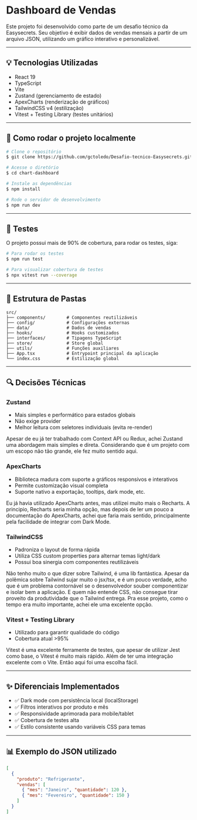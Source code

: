 # Dashboard de Vendas

Este projeto foi desenvolvido como parte de um desafio técnico da Easysecrets. Seu objetivo é exibir dados de vendas mensais a partir de um arquivo JSON, utilizando um gráfico interativo e personalizável.

---

## 💡 Tecnologias Utilizadas

- React 19
- TypeScript
- Vite
- Zustand (gerenciamento de estado)
- ApexCharts (renderização de gráficos)
- TailwindCSS v4 (estilização)
- Vitest + Testing Library (testes unitários)

---

## 🔧 Como rodar o projeto localmente

```bash
# Clone o repositório
$ git clone https://github.com/gctoledo/Desafio-tecnico-Easysecrets.git

# Acesse o diretório
$ cd chart-dashboard

# Instale as dependências
$ npm install

# Rode o servidor de desenvolvimento
$ npm run dev
```

---

## 🔧 Testes

O projeto possui mais de 90% de cobertura, para rodar os testes, siga:

```bash
# Para rodar os testes
$ npm run test

# Para visualizar cobertura de testes
$ npx vitest run --coverage
```

---

## 📖 Estrutura de Pastas

```
src/
├── components/        # Componentes reutilizáveis
├── config/            # Configurações externas
├── data/              # Dados de vendas
├── hooks/             # Hooks customizados
├── interfaces/        # Tipagens TypeScript
├── store/             # Store global
├── utils/             # Funções auxiliares
├── App.tsx            # Entrypoint principal da aplicação
└── index.css          # Estilização global
```

---

## 🔍 Decisões Técnicas

### Zustand

- Mais simples e performático para estados globais
- Não exige provider
- Melhor leitura com seletores individuais (evita re-render)

Apesar de eu já ter trabalhado com Context API ou Redux, achei Zustand uma abordagem mais simples e direta. Considerando que é um projeto com um escopo não tão grande, ele fez muito sentido aqui.

### ApexCharts

- Biblioteca madura com suporte a gráficos responsivos e interativos
- Permite customização visual completa
- Suporte nativo a exportação, tooltips, dark mode, etc.

Eu já havia utilizado ApexCharts antes, mas utilizei muito mais o Recharts. A principio, Recharts seria minha opção, mas depois de ler um pouco a documentação do ApexCharts, achei que faria mais sentido, principalmente pela facilidade de integrar com Dark Mode.

### TailwindCSS

- Padroniza o layout de forma rápida
- Utiliza CSS custom properties para alternar temas light/dark
- Possui boa sinergia com componentes reutilizáveis

Não tenho muito o que dizer sobre Tailwind, é uma lib fantástica. Apesar da polêmica sobre Tailwind sujar muito o jsx/tsx, e é um pouco verdade, acho que é um problema contornável se o desenvolvedor souber componentizar e isolar bem a aplicação. E quem não entende CSS, não consegue tirar proveito da produtividade que o Tailwind entrega. Pra esse projeto, como o tempo era muito importante, achei ele uma excelente opção.

### Vitest + Testing Library

- Utilizado para garantir qualidade do código
- Cobertura atual >95%

Vitest é uma excelente ferramente de testes, que apesar de utilizar Jest como base, o Vitest é muito mais rápido. Além de ter uma integração excelente com o Vite. Então aqui foi uma escolha fácil.

---

## ✨ Diferenciais Implementados

- ✅ Dark mode com persistência local (localStorage)
- ✅ Filtros interativos por produto e mês
- ✅ Responsividade aprimorada para mobile/tablet
- ✅ Cobertura de testes alta
- ✅ Estilo consistente usando variáveis CSS para temas

---

## 📊 Exemplo do JSON utilizado

```json
[
  {
    "produto": "Refrigerante",
    "vendas": [
      { "mes": "Janeiro", "quantidade": 120 },
      { "mes": "Fevereiro", "quantidade": 150 }
    ]
  }
]
```
